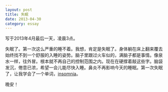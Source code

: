```yaml
---
layout: post
title: 失眠
date: 2013-04-30
category: essay
---
```


写于2013年4月最后一天，凌晨3点。

失眠了。第一次这么严重的睡不着。我想，肯定是失眠了。身体躺在床上翻来覆去始终找不到一个舒服的入睡的姿势。脑子里跟过火车似的，满脑子都是事情。像泉水一样，往外冒。根本就不再自己的控制范围之内。现在在硬撑着敲这些字。脑袋发沉，倦意已浓，希望一会儿能尽快入睡。鼻炎不再影响今天的睡眠。第一次失眠了，让我学会了一个单词，[insomnia](http://cn.bing.com/dict/search?q=insomnia)。

晚安！
